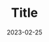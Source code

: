 ---
title: "Title"
date: 2023-02-25
draft: false
tags: ["tag1", "tag2"]
video_url: "https://www.youtube.com/embed/<You Id goes here>"
tools_used: ["tool1", "tool2"]
cover: "/img/<backgroundimage.png>"
cover_pos: "<height>px"
github: "#"
itch: "#"
steam: "#"
youtube: "#"
internal: "#"
internal_n: "link name"
---